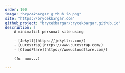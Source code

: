 ```yaml
---
order: 100
image: "brycekbargar.github.io.png"
site: "https://brycekbargar.com"
github_project: "brycekbargar/brycekbargar.github.io"
description: | 
    A minimalist personal site using 

    - [Jekyll](https://jekyllrb.com/) 
    - [Cutestrap](https://www.cutestrap.com/)
    - [CloudFlare](https://www.cloudflare.com/)
    
    (for now...)

---
```

